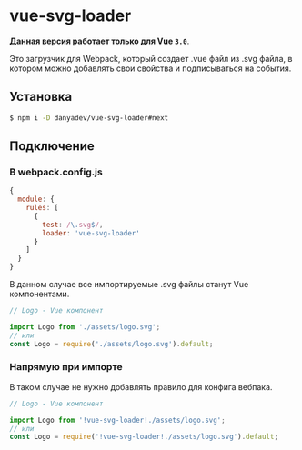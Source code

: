 # vue-svg-loader

__Данная версия работает только для Vue `3.0`__.

Это загрузчик для Webpack, который создает .vue файл из .svg файла, в котором можно добавлять свои свойства и подписываться на события.

## Установка

```bash
$ npm i -D danyadev/vue-svg-loader#next
```

## Подключение

### В webpack.config.js

```js
{
  module: {
    rules: [
      {
        test: /\.svg$/,
        loader: 'vue-svg-loader'
      }
    ]
  }
}
```

В данном случае все импортируемые .svg файлы станут Vue компонентами.

```js
// Logo - Vue компонент

import Logo from './assets/logo.svg';
// или
const Logo = require('./assets/logo.svg').default;
```

### Напрямую при импорте

В таком случае не нужно добавлять правило для конфига вебпака.

```js
// Logo - Vue компонент

import Logo from '!vue-svg-loader!./assets/logo.svg';
// или
const Logo = require('!vue-svg-loader!./assets/logo.svg').default;
```
